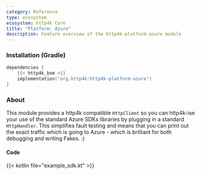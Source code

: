 ```yaml
---
category: Reference
type: ecosystem
ecosystem: http4k Core
title: "Platform: Azure"
description: Feature overview of the http4k-platform-azure module
---
```



### Installation (Gradle)

```kotlin
dependencies {
    {{< http4k_bom >}}
    implementation("org.http4k:http4k-platform-azure")
}
```

### About
This module provides a http4k compatible `HttpClient` so you can http4k-ise your use of the standard Azure SDKs libraries by plugging in a standard `HttpHandler`. This simplifies fault testing and means that you can print out the exact traffic which is going to Azure - which is brilliant for both debugging and writing Fakes. :)

#### Code

{{< kotlin file="example_sdk.kt" >}}
